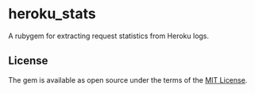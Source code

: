 # heroku_stats

A rubygem for extracting request statistics from Heroku logs.

## License

The gem is available as open source under the terms of the [MIT License](http://opensource.org/licenses/MIT).
